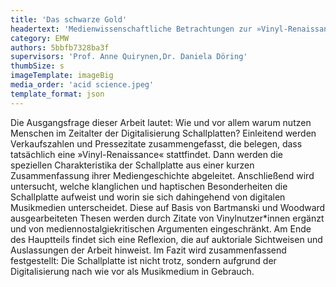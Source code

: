 ```yaml
---
title: 'Das schwarze Gold'
headertext: 'Medienwissenschaftliche Betrachtungen zur »Vinyl-Renaissance«'
category: EMW
authors: 5bbfb7328ba3f
supervisors: 'Prof. Anne Quirynen,Dr. Daniela Döring'
thumbSize: s
imageTemplate: imageBig
media_order: 'acid science.jpeg'
template_format: json
---
```


Die Ausgangsfrage dieser Arbeit lautet: Wie und vor allem warum nutzen Menschen im Zeitalter der Digitalisierung Schallplatten? Einleitend werden Verkaufszahlen und Pressezitate zusammengefasst, die belegen, dass tatsächlich eine »Vinyl-Renaissance« stattfindet. Dann werden die speziellen Charakteristika der Schallplatte aus einer kurzen Zusammenfassung ihrer Mediengeschichte abgeleitet. Anschließend wird untersucht, welche klanglichen und haptischen Besonderheiten die Schallplatte aufweist und worin sie sich dahingehend von digitalen Musikmedien unterscheidet. Diese auf Basis von Bartmanski und Woodward ausgearbeiteten Thesen werden durch Zitate von Vinylnutzer\*innen ergänzt und von mediennostalgiekritischen Argumenten eingeschränkt. Am Ende des Hauptteils findet sich eine Reflexion, die auf auktoriale Sichtweisen und Auslassungen der Arbeit hinweist. Im Fazit wird zusammenfassend festgestellt: Die Schallplatte ist nicht trotz, sondern aufgrund der Digitalisierung nach wie vor als Musikmedium in Gebrauch.
